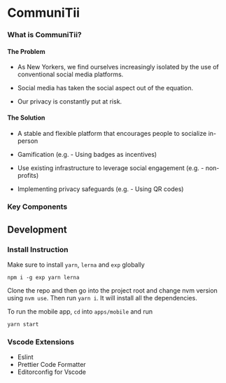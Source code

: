# CommuniTii

### What is CommuniTii?
#### The Problem

- As New Yorkers, we find ourselves increasingly isolated by the use of conventional social media platforms. 

- Social media has taken the social aspect out of the equation.

- Our privacy is constantly put at risk.

#### The Solution

- A stable and flexible platform that encourages people to socialize in-person

- Gamification (e.g. - Using badges as incentives)

- Use existing infrastructure to leverage social engagement (e.g. - non-profits)

- Implementing privacy safeguards (e.g. - Using QR codes)

### Key Components


## Development

### Install Instruction
Make sure to install `yarn`, `lerna` and `exp` globally

```
npm i -g exp yarn lerna
```

Clone the repo and then go into the project root and change nvm version using `nvm use`. Then run `yarn i`. It will install all the dependencies.

To run the mobile app, `cd` into `apps/mobile` and run
```
yarn start
```
### Vscode Extensions
* Eslint
* Prettier Code Formatter
* Editorconfig for Vscode
